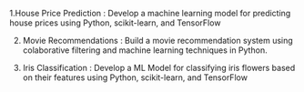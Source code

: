  1.House Price Prediction :
 Develop a machine learning model for predicting house prices using Python, scikit-learn, and TensorFlow


2. Movie Recommendations : Build a movie recommendation system using colaborative filtering and machine learning techniques in Python.

3. Iris Classification : Develop a ML Model for classifying iris flowers based on their features using Python, scikit-learn, and TensorFlow
